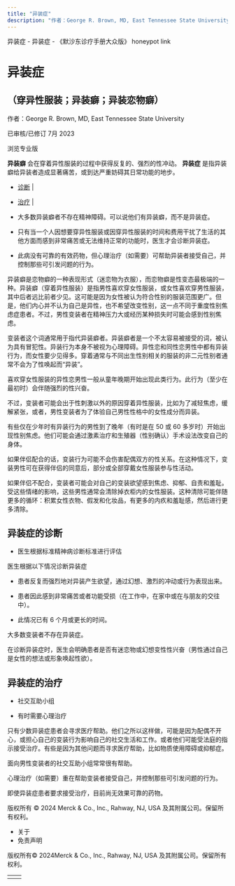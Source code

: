 ```yaml
---
title: "异装症"
description: "作者：George R. Brown, MD, East Tennessee State University"
---
```


﻿异装症 \- 异装症 \- 《默沙东诊疗手册大众版》 honeypot link

# 异装症

## （穿异性服装；异装癖；异装恋物癖）

作者：George R. Brown, MD, East Tennessee State University

已审核/已修订 7月 2023

浏览专业版

**异装癖** 会在穿着异性服装的过程中获得反复的、强烈的性冲动。 **异装症** 是指异装癖给异装者造成显著痛苦，或到达严重妨碍其日常功能的地步。

- [诊断](#诊断_v53074695_zh) \|
- [治疗](#治疗_v53074709_zh) \|

- 大多数异装癖者不存在精神障碍。可以说他们有异装癖，而不是异装症。

- 只有当一个人因想要穿异性服装或因穿异性服装的时间和费用干扰了生活的其他方面而感到非常痛苦或无法维持正常的功能时，医生才会诊断异装症。

- 此病没有可靠的有效药物，但心理治疗（如需要）可帮助异装者接受自己，并控制那些可引发问题的行为。


异装癖是恋物癖的一种表现形式（迷恋物为衣服），而恋物癖是性变态最极端的一种。异装癖（穿着异性服装）是指男性喜欢穿女性服装，或女性喜欢穿男性服装，其中后者远比前者少见。这可能是因为女性被认为符合性别的服装范围更广。但是，他们内心并不认为自己是异性，也不希望改变性别，这一点不同于重度性别焦虑症患者。不过，男性变装者在精神压力大或经历某种损失时可能会感到性别焦虑。

变装者这个词通常用于指代异装癖者。异装癖者是一个不太容易被接受的词，被认为具有冒犯性。异装行为本身不被视为心理障碍。异性恋和同性恋男性中都有异装行为，而女性要少见得多。穿着通常与不同出生性别相关的服装的非二元性别者通常不会为了性唤起而“异装”。

喜欢穿女性服装的异性恋男性一般从童年晚期开始出现此类行为。此行为（至少在最初时）会伴随强烈的性兴奋。

不过，变装者可能会出于性刺激以外的原因穿着异性服装，比如为了减轻焦虑，缓解紧张，或者，男性变装者为了体验自己男性性格中的女性成分而异装。

有些仅在少年时有异装行为的男性到了晚年（有时是在 50 或 60 多岁时）开始出现性别焦虑。他们可能会通过激素治疗和生殖器（性别确认）手术设法改变自己的身体。

如果伴侣配合的话，变装行为可能不会伤害配偶双方的性关系。在这种情况下，变装男性可在获得伴侣的同意后，部分或全部穿戴女性服装参与性活动。

如果伴侣不配合，变装者可能会对自己的变装欲望感到焦虑、抑郁、自责和羞耻。受这些情绪的影响，这些男性通常会清除掉衣柜内的女性服装。这种清除可能伴随更多的循环：积累女性衣物、假发和化妆品，有更多的内疚和羞耻感，然后进行更多清除。

## 异装症的诊断

- 医生根据标准精神病诊断标准进行评估


医生根据以下情况诊断异装症

- 患者反复而强烈地对异装产生欲望，通过幻想、激烈的冲动或行为表现出来。

- 患者因此感到非常痛苦或者功能受损（在工作中，在家中或在与朋友的交往中）。

- 此情况已有 6 个月或更长的时间。


大多数变装者不存在异装症。

在诊断异装症时，医生会明确患者是否有迷恋物或幻想变性性兴奋（男性通过自己是女性的想法或形象唤起性欲）。

## 异装症的治疗

- 社交互助小组

- 有时需要心理治疗


只有少数异装症患者会寻求医疗帮助。他们之所以这样做，可能是因为配偶不开心，或担心自己的变装行为影响自己的社交生活和工作。或者他们可能受法庭的指示接受治疗。有些是因为其他问题而寻求医疗帮助，比如物质使用障碍或抑郁症。

面向男性变装者的社交互助小组常常很有帮助。

心理治疗（如需要）重在帮助变装者接受自己，并控制那些可引发问题的行为。

即使异装症患者要求接受治疗，目前尚无效果可靠的药物。



版权所有 © 2024
Merck & Co., Inc., Rahway, NJ, USA 及其附属公司。保留所有权利。

- 关于
- 免责声明

版权所有© 2024Merck & Co., Inc., Rahway, NJ, USA 及其附属公司。保留所有权利。

|     |     |
| --- | --- |
|  |  |